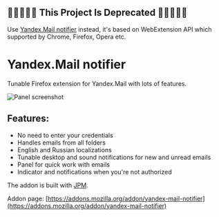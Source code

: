 ## 🚧🚧🚧🚧🚧 This Project Is Deprecated 🚧🚧🚧🚧🚧

Use [Yandex.Mail notifier](https://github.com/ivantsov/yandex-mail-notifier) instead, it's based on WebExtension API which supported by Chrome, Firefox, Opera etc.

Yandex.Mail notifier
====================

Tunable Firefox extension for Yandex.Mail with lots of features.

![Panel screenshot](https://github.com/ivantsov/yandex-mail-notifier-firefox/raw/master/screenshots/panel-hover.png "Panel screenshot")

## Features:

* No need to enter your credentials
* Handles emails from all folders
* English and Russian localizations
* Tunable desktop and sound notifications for new and unread emails
* Panel for quick work with emails
* Indicator and notifications when you're not authorized

The addon is built with [JPM](https://developer.mozilla.org/Add-ons/SDK/Tools/jpm).

Addon page: [https://addons.mozilla.org/addon/yandex-mail-notifier](https://addons.mozilla.org/addon/yandex-mail-notifier)

